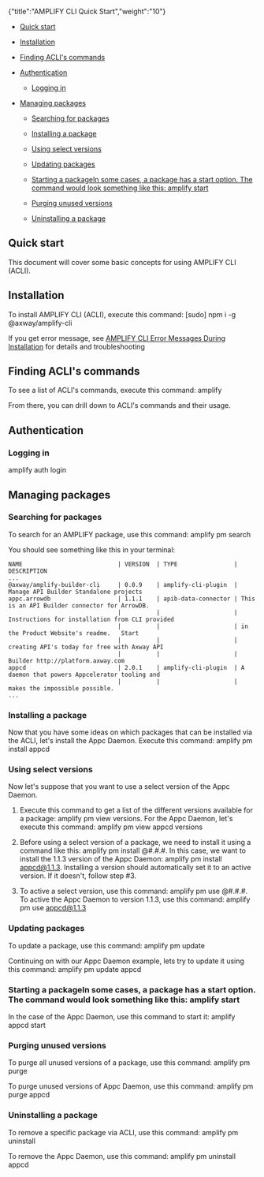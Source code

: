 {"title":"AMPLIFY CLI Quick Start","weight":"10"}

* [Quick start](#quick-start)

* [Installation](#installation)

* [Finding ACLI's commands](#finding-acli's-commands)

* [Authentication](#authentication)

    * [Logging in](#logging-in)

* [Managing packages](#managing-packages)

    * [Searching for packages](#searching-for-packages)

    * [Installing a package](#installing-a-package)

    * [Using select versions](#using-select-versions)

    * [Updating packages](#updating-packages)

    * [Starting a packageIn some cases, a package has a start option. The command would look something like this: amplify <product> start](#starting-a-packagein-some-cases,-a-package-has-a-start-option.-the-command-would-look-something-like-this:-amplify-<product>-start)

    * [Purging unused versions](#purging-unused-versions)

    * [Uninstalling a package](#uninstalling-a-package)

## Quick start

This document will cover some basic concepts for using AMPLIFY CLI (ACLI).

## Installation

To install AMPLIFY CLI (ACLI), execute this command: \[sudo\] npm i -g @axway/amplify-cli

If you get error message, see [AMPLIFY CLI Error Messages During Installation](/docs/appc/AMPLIFY_CLI/AMPLIFY_CLI_Error_Messages_During_Installation/) for details and troubleshooting

## Finding ACLI's commands

To see a list of ACLI's commands, execute this command: amplify

From there, you can drill down to ACLI's commands and their usage.

## Authentication

### Logging in

amplify auth login

## Managing packages

### Searching for packages

To search for an AMPLIFY package, use this command: amplify pm search

You should see something like this in your terminal:

```
NAME                           | VERSION  | TYPE                | DESCRIPTION
...
@axway/amplify-builder-cli     | 0.0.9    | amplify-cli-plugin  | Manage API Builder Standalone projects
appc.arrowdb                   | 1.1.1    | apib-data-connector | This is an API Builder connector for ArrowDB.
                               |          |                     | Instructions for installation from CLI provided
                               |          |                     | in the Product Website's readme.   Start
                               |          |                     | creating API's today for free with Axway API
                               |          |                     | Builder http://platform.axway.com
appcd                          | 2.0.1    | amplify-cli-plugin  | A daemon that powers Appcelerator tooling and
                               |          |                     | makes the impossible possible.
...
```

### Installing a package

Now that you have some ideas on which packages that can be installed via the ACLI, let's install the Appc Daemon. Execute this command: amplify pm install appcd

### Using select versions

Now let's suppose that you want to use a select version of the Appc Daemon.

1. Execute this command to get a list of the different versions available for a package: amplify pm view <package> versions. For the Appc Daemon, let's execute this command: amplify pm view appcd versions

2. Before using a select version of a package, we need to install it using a command like this: amplify pm install <package>@#.#.#. In this case, we want to install the 1.1.3 version of the Appc Daemon: amplify pm install appcd@1.1.3. Installing a version should automatically set it to an active version. If it doesn't, follow step #3.

3. To active a select version, use this command: amplify pm use <package>@#.#.#. To active the Appc Daemon to version 1.1.3, use this command: amplify pm use appcd@1.1.3

### Updating packages

To update a package, use this command: amplify pm update <package>

Continuing on with our Appc Daemon example, lets try to update it using this command: amplify pm update appcd

### Starting a packageIn some cases, a package has a start option. The command would look something like this: amplify <product> start

In the case of the Appc Daemon, use this command to start it: amplify appcd start

### Purging unused versions

To purge all unused versions of a package, use this command: amplify pm purge <package>

To purge unused versions of Appc Daemon, use this command: amplify pm purge appcd

### Uninstalling a package

To remove a specific package via ACLI, use this command: amplify pm uninstall <package>

To remove the Appc Daemon, use this command: amplify pm uninstall appcd
